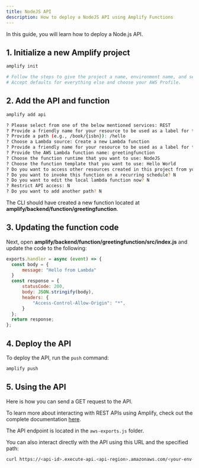 ```yaml
---
title: NodeJS API
description: How to deploy a NodeJS API using Amplify Functions
---
```


In this guide, you will learn how to deploy a Node.js API.

## 1. Initialize a new Amplify project

```sh
amplify init

# Follow the steps to give the project a name, environment name, and set the default text editor.
# Accept defaults for everything else and choose your AWS Profile.
```

## 2. Add the API and function

```sh
amplify add api

? Please select from one of the below mentioned services: REST
? Provide a friendly name for your resource to be used as a label for this category in the project: nodeapi
? Provide a path (e.g., /book/{isbn}): /hello
? Choose a Lambda source: Create a new Lambda function
? Provide a friendly name for your resource to be used as a label for this category in the project: greetingfunction
? Provide the AWS Lambda function name: greetingfunction
? Choose the function runtime that you want to use: NodeJS
? Choose the function template that you want to use: Hello World
? Do you want to access other resources created in this project from your Lambda function? N
? Do you want to invoke this function on a recurring schedule? N
? Do you want to edit the local lambda function now? N
? Restrict API access: N
? Do you want to add another path? N
```

The CLI should have created a new function located at **amplify/backend/function/greetingfunction**.

## 3. Updating the function code

Next, open  **amplify/backend/function/greetingfunction/src/index.js** and update the code to the following:

```js
exports.handler = async (event) => {
  const body = {
      message: "Hello from Lambda"
  }
  const response = {
      statusCode: 200,
      body: JSON.stringify(body),
      headers: {
          "Access-Control-Allow-Origin": "*",
      }
  };
  return response;
};
```

## 4. Deploy the API

To deploy the API, run the `push` command:

```sh
amplify push
```

## 5. Using the API

Here is how you can send a GET request to the API.

<inline-fragment platform="js" src="~/guides/api-rest/fragments/js/rest-api-call.md"></inline-fragment>
<inline-fragment platform="ios" src="~/guides/api-rest/fragments/ios/rest-api-call.md"></inline-fragment>
<inline-fragment platform="android" src="~/guides/api-rest/fragments/android/rest-api-call.md"></inline-fragment>

To learn more about interacting with REST APIs using Amplify, check out the complete documentation [here](~/lib//restapi/getting-started.md).

The API endpoint is located in the `aws-exports.js` folder.

You can also interact directly with the API using this URL and the specified path:

```sh
curl https://<api-id>.execute-api.<api-region>.amazonaws.com/<your-env-name>/hello
```
